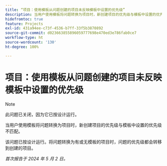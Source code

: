 ```yaml
---
title: “项目：使用模板从问题创建的项目未反映模板中设置的优先级”
description: 当用户使用模板将问题转换为项目时，新创建项目的优先级与模板中设置的优先级不匹配。
hidefromtoc: true
feature: Projects
exl-id: 431a94ee-c73f-4536-b7ff-33f5b3870892
source-git-commit: d023663855896059777698e470ed3e786fab0ce7
workflow-type: ht
source-wordcount: '130'
ht-degree: 100%

---
```


# 项目：使用模板从问题创建的项目未反映模板中设置的优先级

>[!NOTE]
>
>此问题已关闭，因为它已按设计运行。

当用户使用模板将问题转换为项目时，新创建项目的优先级与模板中设置的优先级不匹配。

该问题已按设计运行。将问题转换为有或无模板的项目时，问题的优先级都会转移到创建的项目。

_首次报告于 2024 年 5 月 2 日。_
